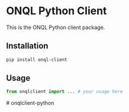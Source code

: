 # ONQL Python Client

This is the ONQL Python client package.

## Installation

```bash
pip install onql-client
```

## Usage

```python
from onqlclient import ... # your usage here
```
#   o n q l c l i e n t - p y t h o n  
 